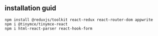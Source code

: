## installation guid

```
npm install @reduxjs/toolkit react-redux react-router-dom appwrite
npm i @tinymce/tinymce-react
npm i html-react-parser react-hook-form

```
